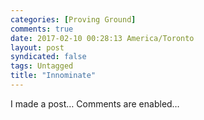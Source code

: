 ```yaml
---
categories: [Proving Ground]
comments: true
date: 2017-02-10 00:28:13 America/Toronto
layout: post
syndicated: false
tags: Untagged
title: "Innominate"
---
```


I made a post&hellip; Comments are enabled&hellip;
